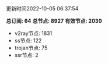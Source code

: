 更新时间2022-10-05 06:37:54

**总订阅: 64**
**总节点: 8927**
**有效节点: 2030**
- v2ray节点: 1831
- ss节点: 122
- trojan节点: 75
- ssr节点: 2
